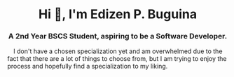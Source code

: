 <h1 align="center">Hi 👋, I'm Edizen P. Buguina</h1>
<h3 align="center">A 2nd Year BSCS Student, aspiring to be a Software Developer.</h3>

&emsp;I don't have a chosen specialization yet and am overwhelmed due to the fact that there are a lot of things to choose from, but I am trying to enjoy the process and hopefully find a specialization to my liking.


<p align="left">
</p>

<!--
**zen-pb/zen-pb** is a ✨ _special_ ✨ repository because its `README.md` (this file) appears on your GitHub profile.
<h3 align="left">Connect with me:</h3>
Here are some ideas to get you started:

<h3 align="left">Languages and Tools:</h3>
<p align="left"> <a href="https://www.w3schools.com/cs/" target="_blank" rel="noreferrer"> <img src="https://raw.githubusercontent.com/devicons/devicon/master/icons/csharp/csharp-original.svg" alt="csharp" width="40" height="40"/> </a> <a href="https://www.linux.org/" target="_blank" rel="noreferrer">  </a> <a href="https://www.mysql.com/" target="_blank" rel="noreferrer"> <img src="https://raw.githubusercontent.com/devicons/devicon/master/icons/mysql/mysql-original-wordmark.svg" alt="mysql" width="40" height="40"/> </a> </p>

<img src="https://raw.githubusercontent.com/devicons/devicon/master/icons/linux/linux-original.svg" alt="linux" width="40" height="40"/>
- 🔭 I’m currently working on ...
- 
- 👯 I’m looking to collaborate on ...
- 🤔 I’m looking for help with ...
- 💬 Ask me about ...
- 📫 How to reach me: ...
- 😄 Pronouns: ...
- ⚡ Fun fact: ...
-->
